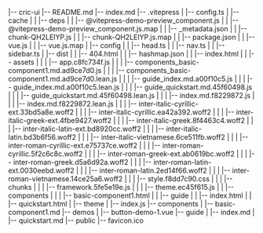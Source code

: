 |-- cric-ui
    |-- README.md
    |-- index.md
    |-- .vitepress
    |   |-- config.ts
    |   |-- cache
    |   |   |-- deps
    |   |       |-- @vitepress-demo-preview_component.js
    |   |       |-- @vitepress-demo-preview_component.js.map
    |   |       |-- _metadata.json
    |   |       |-- chunk-QH2LEIYP.js
    |   |       |-- chunk-QH2LEIYP.js.map
    |   |       |-- package.json
    |   |       |-- vue.js
    |   |       |-- vue.js.map
    |   |-- config
    |   |   |-- head.ts
    |   |   |-- nav.ts
    |   |   |-- sidebar.ts
    |   |-- dist
    |   |   |-- 404.html
    |   |   |-- hashmap.json
    |   |   |-- index.html
    |   |   |-- assets
    |   |   |   |-- app.c8fc734f.js
    |   |   |   |-- components_basic-component1.md.ad9ce7d0.js
    |   |   |   |-- components_basic-component1.md.ad9ce7d0.lean.js
    |   |   |   |-- guide_index.md.a00f10c5.js
    |   |   |   |-- guide_index.md.a00f10c5.lean.js
    |   |   |   |-- guide_quickstart.md.45f60498.js
    |   |   |   |-- guide_quickstart.md.45f60498.lean.js
    |   |   |   |-- index.md.f8229872.js
    |   |   |   |-- index.md.f8229872.lean.js
    |   |   |   |-- inter-italic-cyrillic-ext.33bd5a8e.woff2
    |   |   |   |-- inter-italic-cyrillic.ea42a392.woff2
    |   |   |   |-- inter-italic-greek-ext.4fbe9427.woff2
    |   |   |   |-- inter-italic-greek.8f4463c4.woff2
    |   |   |   |-- inter-italic-latin-ext.bd8920cc.woff2
    |   |   |   |-- inter-italic-latin.bd3b6f56.woff2
    |   |   |   |-- inter-italic-vietnamese.6ce511fb.woff2
    |   |   |   |-- inter-roman-cyrillic-ext.e75737ce.woff2
    |   |   |   |-- inter-roman-cyrillic.5f2c6c8c.woff2
    |   |   |   |-- inter-roman-greek-ext.ab0619bc.woff2
    |   |   |   |-- inter-roman-greek.d5a6d92a.woff2
    |   |   |   |-- inter-roman-latin-ext.0030eebd.woff2
    |   |   |   |-- inter-roman-latin.2ed14f66.woff2
    |   |   |   |-- inter-roman-vietnamese.14ce25a6.woff2
    |   |   |   |-- style.f8dd7c90.css
    |   |   |   |-- chunks
    |   |   |       |-- framework.5fe5e19e.js
    |   |   |       |-- theme.ec45f615.js
    |   |   |-- components
    |   |   |   |-- basic-component1.html
    |   |   |-- guide
    |   |       |-- index.html
    |   |       |-- quickstart.html
    |   |-- theme
    |       |-- index.js
    |-- components
    |   |-- basic-component1.md
    |-- demos
    |   |-- button-demo-1.vue
    |-- guide
    |   |-- index.md
    |   |-- quickstart.md
    |-- public
        |-- favicon.ico
